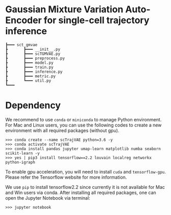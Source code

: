 # Gaussian Mixture Variation Auto-Encoder for single-cell trajectory inference


```
┣━━━ sct_gmvae
┣		┣━━━ __init__.py
┣		┣━━━ scTGMVAE.py
┣		┣━━━ preprocess.py
┣		┣━━━ model.py
┣		┣━━━ train.py	
┣		┣━━━ inference.py
┣		┣━━━ metric.py
┣		┗━━━ util.py	
┗━━━ 
```


# Dependency

We recommend to use `conda` or `miniconda` to manage Python environment. For Mac and Linux users, you can use the following codes to create a new environment with all required packages (without gpu).

```
>>> conda create --name scTrajVAE python=3.6 -y
>>> conda activate scTrajVAE
>>> conda install pandas jupyter umap-learn matplotlib numba seaborn scikit-learn -y
>>> yes | pip3 install tensorflow==2.2 louvain localreg networkx python-igraph
```

To enable gpu acceleration, you will need to install `cuda` and `tensorflow-gpu`. Please refer the Tensorflow website for more information.


We use `pip` to install tensorflow2.2 since currently it is not available for Mac and Win users via conda. After installing all required packages, one can open the Jupyter Notebook via terminal:

```
>>> jupyter notebook
```


